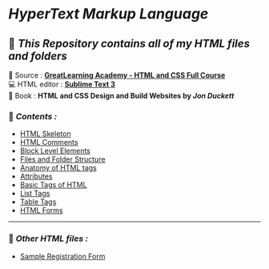 # _HyperText Markup Language_
## 📂 _This Repository contains all of my HTML files and folders_
🔗 Source : **[GreatLearning Academy - HTML and CSS Full Course](https://www.youtube.com/watch?v=uhza_QbzR7o)** <br>
💻 HTML editor : **[Sublime Text 3](https://www.sublimetext.com/3)** <br>
📖 Book : **HTML and CSS Design and Build Websites by _Jon Duckett_**
### 🚀 _Contents :_ 
* [HTML Skeleton](https://github.com/darsigangothri06/HTML/blob/main/html_skeleton.html)
* [HTML Comments](https://github.com/darsigangothri06/HTML/blob/main/comments.html)
* [Block Level Elements](https://github.com/darsigangothri06/HTML/blob/main/block_level_elements.html)
* [Files and Folder Structure](https://github.com/darsigangothri06/HTML/blob/main/files_and_folder_structure.html)
* [Anatomy of HTML tags](https://github.com/darsigangothri06/HTML/blob/main/anatomy_of_htmltag.html)
* [Attributes](https://github.com/darsigangothri06/HTML/blob/main/attributes.html)
* [Basic Tags of HTML](https://github.com/darsigangothri06/HTML/blob/main/basic_tags.html)
* [List Tags](https://github.com/darsigangothri06/HTML/blob/main/list_tags.html)
* [Table Tags](https://github.com/darsigangothri06/HTML/blob/main/table_tags.html)
* [HTML Forms](https://github.com/darsigangothri06/HTML/blob/main/reg_form.html)
---
### 🚀 _Other HTML files :_
* [Sample Registration Form](https://github.com/darsigangothri06/HTML/blob/main/reg_form.html)

